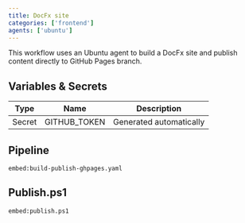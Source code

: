 ```yaml
---
title: DocFx site
categories: ['frontend']
agents: ['ubuntu']
---
```


This workflow uses an Ubuntu agent to build a DocFx site and publish content directly to GitHub Pages branch.

## Variables & Secrets

| Type | Name | Description |
|------|------|-------------|
| Secret | GITHUB_TOKEN | Generated automatically |

## Pipeline
`embed:build-publish-ghpages.yaml`

## Publish.ps1
`embed:publish.ps1`